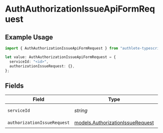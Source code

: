 # AuthAuthorizationIssueApiFormRequest

## Example Usage

```typescript
import { AuthAuthorizationIssueApiFormRequest } from "authlete-typescript-sdk/models/operations";

let value: AuthAuthorizationIssueApiFormRequest = {
  serviceId: "<id>",
  authorizationIssueRequest: {},
};
```

## Fields

| Field                                                                         | Type                                                                          | Required                                                                      | Description                                                                   |
| ----------------------------------------------------------------------------- | ----------------------------------------------------------------------------- | ----------------------------------------------------------------------------- | ----------------------------------------------------------------------------- |
| `serviceId`                                                                   | *string*                                                                      | :heavy_check_mark:                                                            | A service ID.                                                                 |
| `authorizationIssueRequest`                                                   | [models.AuthorizationIssueRequest](../../models/authorizationissuerequest.md) | :heavy_check_mark:                                                            | N/A                                                                           |